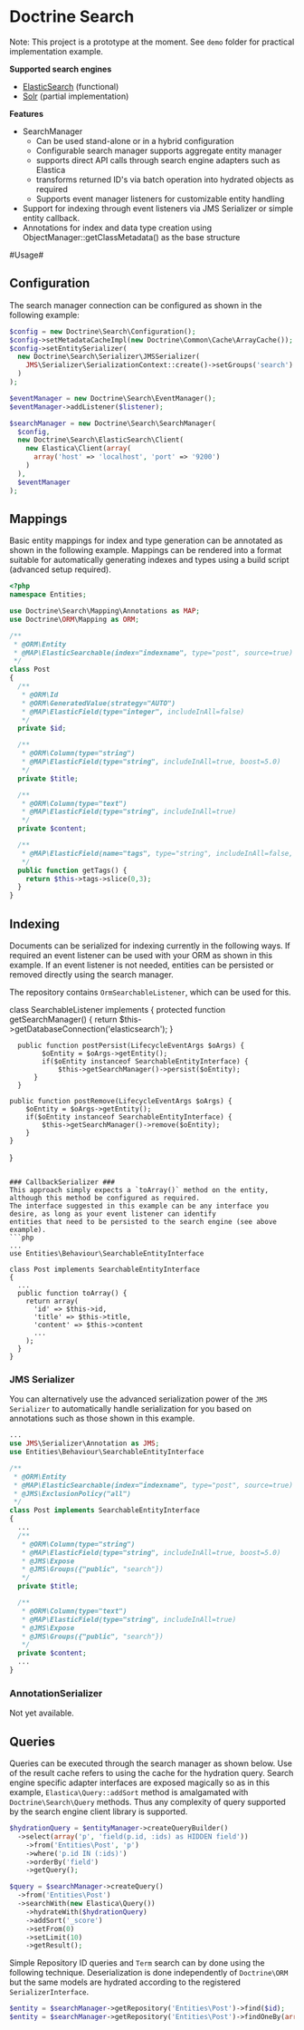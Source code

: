 # Doctrine Search #

Note: This project is a prototype at the moment. See `demo` folder for practical implementation example.

__Supported search engines__

* [ElasticSearch](http://www.elasticsearch.org/) (functional)
* [Solr](http://lucene.apache.org/solr/) (partial implementation)


__Features__
* SearchManager
  * Can be used stand-alone or in a hybrid configuration
  * Configurable search manager supports aggregate entity manager
  * supports direct API calls through search engine adapters such as Elastica
  * transforms returned ID's via batch operation into hydrated objects as required
  * Supports event manager listeners for customizable entity handling
* Support for indexing through event listeners via JMS Serializer or simple entity callback.
* Annotations for index and data type creation using ObjectManager::getClassMetadata() as the base structure

#Usage#

## Configuration ##
The search manager connection can be configured as shown in the following example:
```php
$config = new Doctrine\Search\Configuration();
$config->setMetadataCacheImpl(new Doctrine\Common\Cache\ArrayCache());
$config->setEntitySerializer(
  new Doctrine\Search\Serializer\JMSSerializer(
    JMS\Serializer\SerializationContext::create()->setGroups('search')
  )
);

$eventManager = new Doctrine\Search\EventManager();
$eventManager->addListener($listener);

$searchManager = new Doctrine\Search\SearchManager(
  $config,
  new Doctrine\Search\ElasticSearch\Client(
    new Elastica\Client(array(
      array('host' => 'localhost', 'port' => '9200')
    )
  ),
  $eventManager
);
```

## Mappings ##
Basic entity mappings for index and type generation can be annotated as shown in the following example. Mappings
can be rendered into a format suitable for automatically generating indexes and types using a build script
(advanced setup required).
```php
<?php
namespace Entities;

use Doctrine\Search\Mapping\Annotations as MAP;
use Doctrine\ORM\Mapping as ORM;

/**
 * @ORM\Entity
 * @MAP\ElasticSearchable(index="indexname", type="post", source=true)
 */
class Post
{
  /**
   * @ORM\Id
   * @ORM\GeneratedValue(strategy="AUTO")
   * @MAP\ElasticField(type="integer", includeInAll=false)
   */
  private $id;

  /**
   * @ORM\Column(type="string")
   * @MAP\ElasticField(type="string", includeInAll=true, boost=5.0)
   */
  private $title;

  /**
   * @ORM\Column(type="text")
   * @MAP\ElasticField(type="string", includeInAll=true)
   */
  private $content;

  /**
   * @MAP\ElasticField(name="tags", type="string", includeInAll=false, index="not_analyzed")
   */
  public function getTags() {
    return $this->tags->slice(0,3);
  }
}
```

## Indexing ##
Documents can be serialized for indexing currently in the following ways. If required an event listener can
be used with your ORM as shown in this example. If an event listener is not needed, entities can be persisted
or removed directly using the search manager.

The repository contains `OrmSearchableListener`, which can be used for this.

class SearchableListener implements
{
      protected function getSearchManager() {
            return $this->getDatabaseConnection('elasticsearch');
      }

      public function postPersist(LifecycleEventArgs $oArgs) {
            $oEntity = $oArgs->getEntity();
            if($oEntity instanceof SearchableEntityInterface) {
                $this->getSearchManager()->persist($oEntity);
          }
      }

    public function postRemove(LifecycleEventArgs $oArgs) {
        $oEntity = $oArgs->getEntity();
        if($oEntity instanceof SearchableEntityInterface) {
            $this->getSearchManager()->remove($oEntity);
        }
    }
}
```

### CallbackSerializer ###
This approach simply expects a `toArray()` method on the entity, although this method be configured as required.
The interface suggested in this example can be any interface you desire, as long as your event listener can identify
entities that need to be persisted to the search engine (see above example).
```php
...
use Entities\Behaviour\SearchableEntityInterface

class Post implements SearchableEntityInterface
{
  ...
  public function toArray() {
    return array(
      'id' => $this->id,
      'title' => $this->title,
      'content' => $this->content
      ...
    );
  }
}
```

### JMS Serializer ###
You can alternatively use the advanced serialization power of the `JMS Serializer` to automatically handle
serialization for you based on annotations such as those shown in this example.
```php
...
use JMS\Serializer\Annotation as JMS;
use Entities\Behaviour\SearchableEntityInterface

/**
 * @ORM\Entity
 * @MAP\ElasticSearchable(index="indexname", type="post", source=true)
 * @JMS\ExclusionPolicy("all")
 */
class Post implements SearchableEntityInterface
{
  ...
  /**
   * @ORM\Column(type="string")
   * @MAP\ElasticField(type="string", includeInAll=true, boost=5.0)
   * @JMS\Expose
   * @JMS\Groups({"public", "search"})
   */
  private $title;

  /**
   * @ORM\Column(type="text")
   * @MAP\ElasticField(type="string", includeInAll=true)
   * @JMS\Expose
   * @JMS\Groups({"public", "search"})
   */
  private $content;
  ...
}
```

### AnnotationSerializer ###
Not yet available.


## Queries ##
Queries can be executed through the search manager as shown below. Use of the result cache refers to using the
cache for the hydration query. Search engine specific adapter interfaces are exposed magically so as in this
example, `Elastica\Query::addSort` method is amalgamated with `Doctrine\Search\Query` methods. Thus any complexity
of query supported by the search engine client library is supported.
```php
$hydrationQuery = $entityManager->createQueryBuilder()
  ->select(array('p', 'field(p.id, :ids) as HIDDEN field'))
    ->from('Entities\Post', 'p')
    ->where('p.id IN (:ids)')
    ->orderBy('field')
    ->getQuery();

$query = $searchManager->createQuery()
  ->from('Entities\Post')
  ->searchWith(new Elastica\Query())
    ->hydrateWith($hydrationQuery)
    ->addSort('_score')
    ->setFrom(0)
    ->setLimit(10)
    ->getResult();
```

Simple Repository ID queries and `Term` search can by done using the following technique. Deserialization is done
independently of `Doctrine\ORM` but the same models are hydrated according to the registered `SerializerInterface`.
```php
$entity = $searchManager->getRepository('Entities\Post')->find($id);
$entity = $searchManager->getRepository('Entities\Post')->findOneBy(array($key => $term));
```

